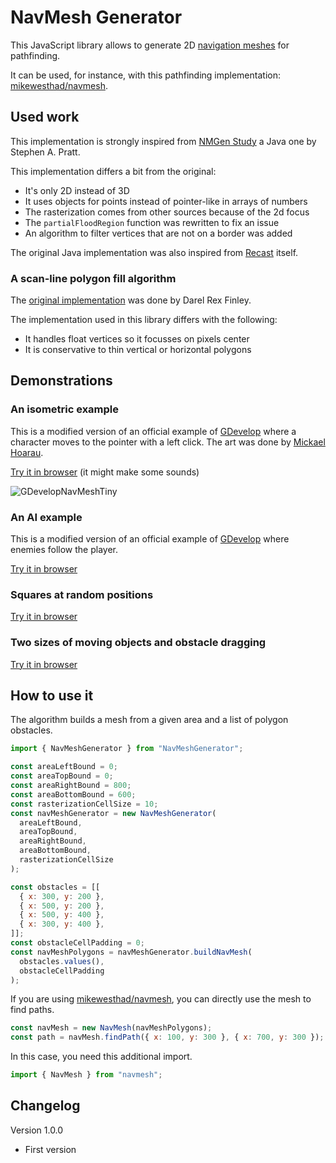 # NavMesh Generator

This JavaScript library allows to generate 2D [navigation meshes](https://en.wikipedia.org/wiki/Navigation_mesh) for pathfinding.

It can be used, for instance, with this pathfinding implementation: [mikewesthad/navmesh](https://github.com/mikewesthad/navmesh).

## Used work

This implementation is strongly inspired from [NMGen Study](http://www.critterai.org/projects/nmgen_study/) a Java one by Stephen A. Pratt.

This implementation differs a bit from the original:
- It's only 2D instead of 3D
- It uses objects for points instead of pointer-like in arrays of numbers
- The rasterization comes from other sources because of the 2d focus
- The `partialFloodRegion` function was rewritten to fix an issue
- An algorithm to filter vertices that are not on a border was added

The original Java implementation was also inspired from [Recast](https://github.com/recastnavigation/recastnavigation) itself.

### A scan-line polygon fill algorithm
The [original implementation](https://alienryderflex.com/polygon_fill/) was done by Darel Rex Finley.

The implementation used in this library differs with the following:
- It handles float vertices so it focusses on pixels center
- It is conservative to thin vertical or horizontal polygons

## Demonstrations

### An isometric example
This is a modified version of an official example of [GDevelop](https://gdevelop-app.com/) where a character moves to the pointer with a left click. The art was done by [Mickael Hoarau](https://www.youtube.com/channel/UC0Tm56J3LIj0PcjGQdvy_QA).

[Try it in browser](https://games.gdevelop-app.com/game-4f902160-0daa-4db9-bfca-4d792309aa15/index.html) (it might make some sounds)

![GDevelopNavMeshTiny](https://user-images.githubusercontent.com/2611977/136819963-cd38ef54-070a-4aec-9acd-a521d85e5dbc.png)

### An AI example
This is a modified version of an official example of [GDevelop](https://gdevelop-app.com/) where enemies follow the player.

[Try it in browser](https://games.gdevelop-app.com/game-05f6bf02-0a65-4cc9-bb77-c7c7e0b3c1ce/index.html)
### Squares at random positions
[Try it in browser](https://games.gdevelop-app.com/game-3dfb74dc-38a8-4475-bef9-bf1ae8424125/index.html)
### Two sizes of moving objects and obstacle dragging
[Try it in browser](https://games.gdevelop-app.com/game-e5bac69a-0625-45fa-b523-45981aa74518/index.html)

## How to use it
The algorithm builds a mesh from a given area and a list of polygon obstacles.
```JavaScript
import { NavMeshGenerator } from "NavMeshGenerator";

const areaLeftBound = 0;
const areaTopBound = 0;
const areaRightBound = 800;
const areaBottomBound = 600;
const rasterizationCellSize = 10;
const navMeshGenerator = new NavMeshGenerator(
  areaLeftBound,
  areaTopBound,
  areaRightBound,
  areaBottomBound,
  rasterizationCellSize
);

const obstacles = [[
  { x: 300, y: 200 },
  { x: 500, y: 200 },
  { x: 500, y: 400 },
  { x: 300, y: 400 },
]];
const obstacleCellPadding = 0;
const navMeshPolygons = navMeshGenerator.buildNavMesh(
  obstacles.values(),
  obstacleCellPadding
);
```
If you are using [mikewesthad/navmesh](https://github.com/mikewesthad/navmesh), you can directly use the mesh to find paths.
```JavaScript
const navMesh = new NavMesh(navMeshPolygons);
const path = navMesh.findPath({ x: 100, y: 300 }, { x: 700, y: 300 });
```
In this case, you need this additional import.
```JavaScript
import { NavMesh } from "navmesh";
```

## Changelog

Version 1.0.0

- First version
